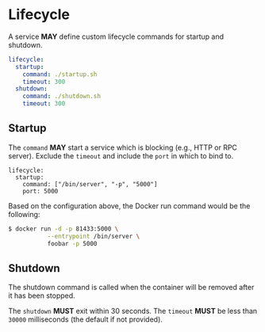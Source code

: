 # Lifecycle

A service **MAY** define custom lifecycle commands for startup and shutdown.

```yaml
lifecycle:
  startup:
    command: ./startup.sh
    timeout: 300
  shutdown:
    command: ./shutdown.sh
    timeout: 300
```

## Startup
The `command` **MAY** start a service which is blocking (e.g., HTTP or RPC server). Exclude the `timeout` and include the `port` in which to bind to.


```yaml{3,4}
lifecycle:
  startup:
    command: ["/bin/server", "-p", "5000"]
    port: 5000
```

Based on the configuration above, the Docker run command would be the following:

```bash
$ docker run -d -p 81433:5000 \
           --entrypoint /bin/server \
           foobar -p 5000
```


## Shutdown

The shutdown command is called when the container will be removed after it has been stopped.

The `shutdown` **MUST** exit within 30 seconds.
The `timeout` **MUST** be less than `30000` milliseconds (the default if not provided).
